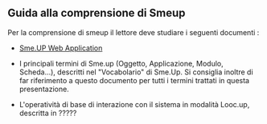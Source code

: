 ## Guida alla comprensione di Smeup
Per la comprensione di smeup  il lettore deve studiare i seguenti documenti : 
- [Sme.UP Web Application](Sorgenti/TA/B£A/AA)



- I principali termini di Sme.up (Oggetto, Applicazione, Modulo, Scheda...), descritti nel "Vocabolario" di Sme.Up. Si consiglia inoltre di far riferimento a questo documento per tutti i termini trattati in questa presentazione.
- L'operatività di base di interazione con il sistema in modalità Looc.up, descritta in ?????

